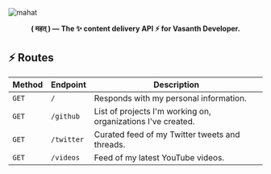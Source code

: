 <img src="https://raw.githubusercontent.com/vasanthdeveloper/mahat/designs/renders/banner.png" alt="mahat"><br>
<p align="center"><strong>( महत् ) — The ✨ content delivery API ⚡️ for Vasanth Developer.</strong></p>

## ⚡️ Routes
| Method | Endpoint | Description |
|-|-|-|
| `GET` | `/` | Responds with my personal information. |
| `GET` | `/github` | List of projects I'm working on, organizations I've created. |
| `GET` | `/twitter` | Curated feed of my Twitter tweets and threads. |
| `GET` | `/videos` | Feed of my latest YouTube videos. |
